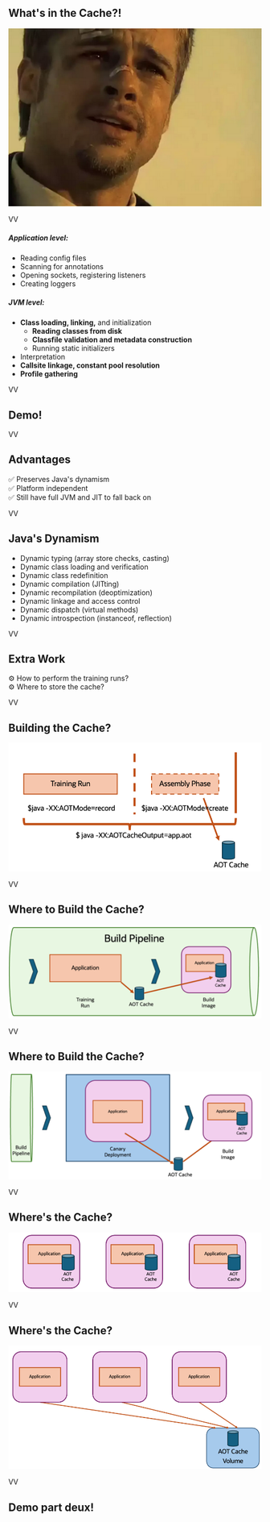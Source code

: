 ## What's in the Cache?! 

![](images/whats-in-the-box.png)

VV

##### Application level: 

* Reading config files
* Scanning for annotations
* Opening sockets, registering listeners
* Creating loggers

##### JVM level:

* **Class loading, linking,** and initialization
	* **Reading classes from disk**
	* **Classfile validation and metadata construction**
	* Running static initializers
* Interpretation
* **Callsite linkage, constant pool resolution**
* **Profile gathering**

VV

## Demo!

VV

## Advantages

✅ Preserves Java's dynamism 
<br/>
✅ Platform independent
<br/>
✅ Still have full JVM and JIT to fall back on

VV

## Java's Dynamism 

* Dynamic typing (array store checks, casting)
* Dynamic class loading and verification
* Dynamic class redefinition
* Dynamic compilation (JITting)
* Dynamic recompilation (deoptimization)
* Dynamic linkage and access control
* Dynamic dispatch (virtual methods)
* Dynamic introspection (instanceof, reflection)

VV

## Extra Work

⚙️ How to perform the training runs? <br/>
⚙️ Where to store the cache? <br/>



VV

## Building the Cache?


![](images/graphs/Slide4.png)

VV

## Where to Build the Cache?


![](images/graphs/Slide5.png)

VV

## Where to Build the Cache?


![](images/graphs/Slide6.png)



VV

## Where's the Cache?


![](images/graphs/Slide7.png)


VV

## Where's the Cache?


![](images/graphs/Slide8.png)



VV
	
## Demo part deux!



